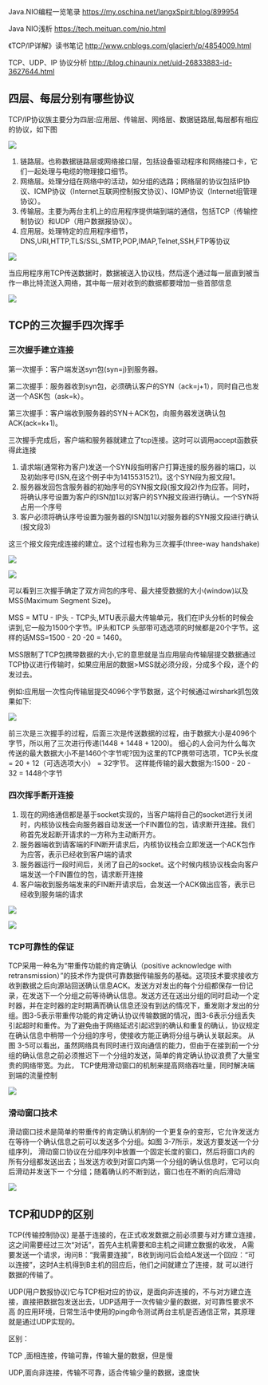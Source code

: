 Java.NIO编程一览笔录
https://my.oschina.net/langxSpirit/blog/899954

Java NIO浅析
https://tech.meituan.com/nio.html

《TCP/IP详解》读书笔记
http://www.cnblogs.com/glacierh/p/4854009.html

TCP、UDP、IP 协议分析
http://blog.chinaunix.net/uid-26833883-id-3627644.html

## 四层、每层分别有哪些协议
TCP/IP协议族主要分为四层:应用层、传输层、网络层、数据链路层,每层都有相应的协议，如下图

![](img/network.tcp.ip.4level.png)

1. 链路层。也称数据链路层或网络接口层，包括设备驱动程序和网络接口卡，它们一起处理与电缆的物理接口细节。
1. 网络层。处理分组在网络中的活动，如分组的选路；网络层的协议包括IP协议、ICMP协议（Internet互联网控制报文协议）、IGMP协议（Internet组管理协议）。
1. 传输层。主要为两台主机上的应用程序提供端到端的通信，包括TCP（传输控制协议）和UDP（用户数据报协议）。
1. 应用层。处理特定的应用程序细节，DNS,URI,HTTP,TLS/SSL,SMTP,POP,IMAP,Telnet,SSH,FTP等协议

![](img/network.tcp.ip.level.png)

当应用程序用TCP传送数据时，数据被送入协议栈，然后逐个通过每一层直到被当作一串比特流送入网络，其中每一层对收到的数据都要增加一些首部信息

![](img/network.tcp.ip.transfore.png)

## TCP的三次握手四次挥手

### 三次握手建立连接
第一次握手：客户端发送syn包(syn=j)到服务器。

第二次握手：服务器收到syn包，必须确认客户的SYN（ack=j+1），同时自己也发送一个ASK包（ask=k）。

第三次握手：客户端收到服务器的SYN＋ACK包，向服务器发送确认包ACK(ack=k+1)。

三次握手完成后，客户端和服务器就建立了tcp连接。这时可以调用accept函数获得此连接

1. 请求端(通常称为客户)发送一个SYN段指明客户打算连接的服务器的端口，以及初始序号(ISN,在这个例子中为1415531521)。这个SYN段为报文段1。
1. 服务器发回包含服务器的初始序号的SYN报文段(报文段2)作为应答。同时，将确认序号设置为客户的ISN加1以对客户的SYN报文段进行确认。一个SYN将占用一个序号
1. 客户必须将确认序号设置为服务器的ISN加1以对服务器的SYN报文段进行确认(报文段3)

这三个报文段完成连接的建立。这个过程也称为三次握手(three-way handshake)

![](img/network.tcp.ip.tcp.connect.png)

![](img/network.tcp.ip.tcp.connect.package.png)

可以看到三次握手确定了双方间包的序号、最大接受数据的大小(window)以及MSS(Maximum Segment Size)。

MSS = MTU - IP头 - TCP头,MTU表示最大传输单元，我们在IP头分析的时候会讲到,它一般为1500个字节。IP头和TCP 头部带可选选项的时候都是20个字节。这样的话MSS=1500 - 20 -20 = 1460。

MSS限制了TCP包携带数据的大小,它的意思就是当应用层向传输层提交数据通过TCP协议进行传输时，如果应用层的数据>MSS就必须分段，分成多个段，逐个的发过去。

例如:应用层一次性向传输层提交4096个字节数据，这个时候通过wirshark抓包效果如下:

![](img/network.tcp.ip.tcp.connect.package.mss.png)

前三次是三次握手的过程，后面三次是传送数据的过程，由于数据大小是4096个字节，所以用了三次进行传递(1448 + 1448 + 1200)。
细心的人会问为什么每次传送的最大数据大小不是1460个字节呢?因为这里的TCP携带可选项，TCP头长度 = 20 + 12（可选选项大小） = 32字节。 这样能传输的最大数据为:1500 - 20 - 32 = 1448个字节

### 四次挥手断开连接
1. 现在的网络通信都是基于socket实现的，当客户端将自己的socket进行关闭时，内核协议栈会向服务器自动发送一个FIN置位的包，请求断开连接。我们称首先发起断开请求的一方称为主动断开方。
1. 服务器端收到请客端的FIN断开请求后，内核协议栈会立即发送一个ACK包作为应答，表示已经收到客户端的请求
1. 服务器运行一段时间后，关闭了自己的socket。这个时候内核协议栈会向客户端发送一个FIN置位的包，请求断开连接
1. 客户端收到服务端发来的FIN断开请求后，会发送一个ACK做出应答，表示已经收到服务端的请求

![](img/network.tcp.ip.tcp.disconnect.png)

![](img/network.tcp.ip.tcp.disconnect.package.png)

### TCP可靠性的保证
TCP采用一种名为“带重传功能的肯定确认（positive acknowledge with retransmission）”的技术作为提供可靠数据传输服务的基础。这项技术要求接收方收到数据之后向源站回送确认信息ACK。发送方对发出的每个分组都保存一份记录，在发送下一个分组之前等待确认信息。发送方还在送出分组的同时启动一个定时器，并在定时器的定时期满而确认信息还没有到达的情况下，重发刚才发出的分组。图3-5表示带重传功能的肯定确认协议传输数据的情况，图3-6表示分组丢失引起超时和重传。为了避免由于网络延迟引起迟到的确认和重复的确认，协议规定在确认信息中稍带一个分组的序号，使接收方能正确将分组与确认关联起来。
从图 3-5可以看出，虽然网络具有同时进行双向通信的能力，但由于在接到前一个分组的确认信息之前必须推迟下一个分组的发送，简单的肯定确认协议浪费了大量宝贵的网络带宽。为此， TCP使用滑动窗口的机制来提高网络吞吐量，同时解决端到端的流量控制

![](img/network.tcp.ip.tcp.positive.retrans.png)

### 滑动窗口技术
滑动窗口技术是简单的带重传的肯定确认机制的一个更复杂的变形，它允许发送方在等待一个确认信息之前可以发送多个分组。如图 3-7所示，发送方要发送一个分组序列，
滑动窗口协议在分组序列中放置一个固定长度的窗口，然后将窗口内的所有分组都发送出去；当发送方收到对窗口内第一个分组的确认信息时，它可以向后滑动并发送下一
个分组；随着确认的不断到达，窗口也在不断的向后滑动

![](img/network.tcp.ip.tcp.move.window.png)

## TCP和UDP的区别
TCP(传输控制协议) 是基于连接的，在正式收发数据之前必须要与对方建立连接，这之间需要经过三次“对话”，首先A主机需要和B主机之间建立数据的收发，
A需要发送一个请求，询问B：“我需要连接”，B收到询问后会给A发送一个回应：“可以连接”，这时A主机得到B主机的回应后，他们之间就建立了连接，就
可以进行数据的传输了。

UDP(用户数报协议)它与TCP相对应的协议，是面向非连接的，不与对方建立连接，直接把数据包发送出去，UDP适用于一次传输少量的数据，对可靠性要求不高
的应用环境，日常生活中使用的ping命令测试两台主机是否通信正常，其原理就是通过UDP实现的。

区别：

TCP ,面相连接，传输可靠，传输大量的数据，但是慢

UDP,面向非连接，传输不可靠，适合传输少量的数据，速度快